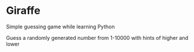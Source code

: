 # Giraffe
Simple guessing game while learning Python

Guess a randomly generated number from 1-10000
with hints of higher and lower
